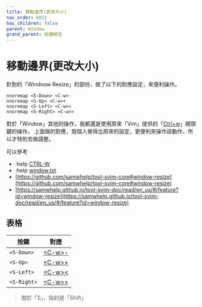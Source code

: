 ```yaml
---
title: 移動邊界(更改大小)
nav_order: 6021
has_children: false
parent: Window
grand_parent: 按鍵綁定
---
```



# 移動邊界(更改大小)

針對的「Windnow Resize」的部份，做了以下的對應設定，來便利操作。


``` vim
nnoremap <S-Down> <C-w>-
nnoremap <S-Up> <C-w>+
nnoremap <S-Left> <C-w><
nnoremap <S-Right> <C-w>>
```


對於「Window」其他的操作，我都還是使用原來「Vim」提供的「[Ctrl+w](https://vimhelp.org/index.txt.html#CTRL-W)」開頭鍵的操作。
上面做的對應，我個人覺得比原來的設定，更便利來操作該動作，所以才特別去做調整。

可以參考

* :help [CTRL-W](https://vimhelp.org/index.txt.html#CTRL-W)
* :help [window.txt](https://vimhelp.org/windows.txt.html)
* [https://github.com/samwhelp/tool-svim-core#window-resize](https://github.com/samwhelp/tool-svim-core#window-resize)
* [https://samwhelp.github.io/tool-svim-doc/read/en_us/#/feature?id=window-resize](https://samwhelp.github.io/tool-svim-doc/read/en_us/#/feature?id=window-resize)


## 表格

| 按鍵 | 對應 |
| --- | --- |
| `<S-Down>` | [&lt;C-w&gt;-](https://vimhelp.org/windows.txt.html#CTRL-W_-) |
| `<S-Up>` | [&lt;C-w&gt;+](https://vimhelp.org/windows.txt.html#CTRL-W_+) |
| `<S-Left>` | [&lt;C-w&gt;<](https://vimhelp.org/windows.txt.html#CTRL-W_<) |
| `<S-Right>` | [&lt;C-w&gt;>](https://vimhelp.org/windows.txt.html#CTRL-W_>) |

> 關於「S」，指的是「Shift」
